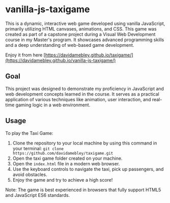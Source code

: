 # vanilla-js-taxigame
This is a dynamic, interactive web game developed using vanilla JavaScript, primarily utilizing HTML canvases, animations, and CSS. This game was created as part of a capstone project during a Visual Web Development course in my Master's program. It showcases advanced programming skills and a deep understanding of web-based game development.

Enjoy it from here [https://davidamebley.github.io/taxigame/](https://davidamebley.github.io/vanilla-js-taxigame/)
## Goal
This project was designed to demonstrate my proficiency in JavaScript and web development concepts learned in the course. It serves as a practical application of various techniques like animation, user interaction, and real-time gaming logic in a web environment.

## Usage
To play the Taxi Game:
1. Clone the repository to your local machine by using this command in your terminal: 
   `git clone https://github.com/davidamebley/taxigame.git`
2. Open the taxi game folder created on your machine.
4. Open the `index.html` file in a modern web browser.
5. Use the keyboard controls to navigate the taxi, pick up passengers, and avoid obstacles.
6. Enjoy the game and try to achieve a high score!

Note: The game is best experienced in browsers that fully support HTML5 and JavaScript ES6 standards.
